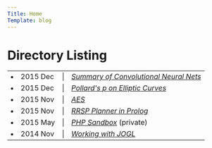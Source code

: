 ```yaml
---
Title: Home
Template: blog
---
```



# Directory Listing

<table id="dir" style="text-align:left;">
<tbody>
<tr>
    <td id="dir">
     <li>
      2015 Dec
     </li>
    </td>
    <td id="dir">|</td>
    <td id="dir"><i><a href="./blog/cnn.md">Summary of Convolutional Neural Nets</a></i></td>
</tr>
<tr>
    <td id="dir">
     <li>
      2015 Dec
     </li>
    </td>
    <td id="dir">|</td>
    <td id="dir"><i><a href="./blog/ecc.md">Pollard's <i>p</i> on Elliptic Curves</a></i></td>
</tr>
<tr>
    <td id="dir">
     <li>
      2015 Nov
     </li>
    </td>
    <td id="dir">|</td>
    <td id="dir"><i><a href="../other/aes/">AES</a></i></td>
</tr>
<tr>
    <td id="dir">
     <li>
      2015 Nov 
     </li>
    </td>
    <td id="dir">|</td>
    <td id="dir"><i><a href="../other/prolog/">RRSP Planner in Prolog</a></i></td>
</tr>
<tr>
    <td id="dir">
     <li>
      2015 May
     </li>
    </td>
    <td id="dir">|</td>
    <td id="dir"><i><a href="../other/sandbox/">PHP Sandbox</a></i> (private)</td>
</tr>

<tr>
    <td id="dir">
     <li>
      2014 Nov
     </li>
    </td>
    <td id="dir">|</td>
    <td id="dir"><i><a href="../other/prolog/">Working with JOGL</a></i></td>
</tr>
</tbody>
</table>
